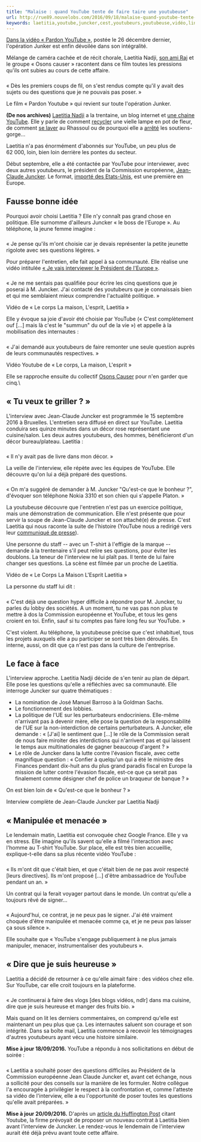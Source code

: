 ```yaml
---
title: "Malaise : quand YouTube tente de faire taire une youtubeuse"
url: http://rue89.nouvelobs.com/2016/09/18/malaise-quand-youtube-tente-faire-taire-youtubeuse-265181
keywords: laetitia,youtube,juncker,cest,youtubeurs,youtubeuse,vidéo,linterview,questions,faire,taire,question,malaise
---
```

[Dans la vidéo « Pardon YouTube »](https://www.youtube.com/watch?v=8X-VTJr7zUQ), postée le 26 décembre dernier, l'opération Junker est enfin dévoilée dans son intégralité.

Mélange de caméra cachée et de récit chorale, Laetitia Nadji, [son ami Raj](https://www.youtube.com/channel/UCDMxcev7u9Nf7KMJuyIm-BA?sub_confirmation=1) et le groupe « Osons causer » racontent dans ce film toutes les pressions qu'ils ont subies au cours de cette affaire.

##### 

« Dès les premiers coups de fil, on s'est rendus compte qu'il y avait des sujets ou des questions que je ne pouvais pas poser. »

Le film « Pardon Youtube » qui revient sur toute l'opération Junker.

**(De nos archives)** [Laetitia Nadji](http://lecorpslamaisonlesprit.fr/qui-suis-je/) a la trentaine, un blog internet et [une chaine YouTube](https://www.youtube.com/channel/UClhucq0kKFA5tSmk3H7Yz6w). Elle y parle de comment [recycler](http://lecorpslamaisonlesprit.fr/Mon-defi-Bio-5-Je-Recycle-une-vieille-lampe-en-pot-de-fleur-troplaclasse) une vielle lampe en pot de fleur, de comment [se laver](http://lecorpslamaisonlesprit.fr/Je-me-Lave-au-Rhassoul-Ghassoul) au Rhassoul ou de pourquoi elle a [arrêté](http://www.youtube.com/watch?v=JHOiCInHdEg) les soutiens-gorge\...

Laetitia n'a pas énormément d'abonnés sur YouTube, un peu plus de 62 000, loin, bien loin derrière les pontes du secteur.

Début septembre, elle a été contactée par YouTube pour interviewer, avec deux autres youtubeurs, le président de la Commission européenne, [Jean-Claude Juncker](http://fr.wikipedia.org/wiki/Jean-Claude_Juncker). Le format, [importé des Etats-Unis](https://www.youtube.com/watch?v=K2OaaWjB6S8), est une première en Europe.

Fausse bonne idée
-----------------

Pourquoi avoir choisi Laetitia ? Elle n'y connaît pas grand chose en politique. Elle surnomme d'ailleurs Juncker « le boss de l'Europe ». Au téléphone, la jeune femme imagine :

##### 

« Je pense qu'ils m'ont choisie car je devais représenter la petite jeunette rigolote avec ses questions légères. »

Pour préparer l'entretien, elle fait appel à sa communauté. Elle réalise une vidéo intitulée [« Je vais interviewer le Président de l'Europe »](https://www.youtube.com/watch?v=75VgyiKQqfM'amp;list=PLaYtYEae2eLhtOOPBAAbqIofGxpHoG5yc).

##### 

« Je ne me sentais pas qualifiée pour écrire les cinq questions que je poserai à M. Juncker. J'ai contacté des youtubeurs que je connaissais bien et qui me semblaient mieux comprendre l'actualité politique. »

Vidéo de « Le corps La maison, L'esprit, Laetitia »

Elle y évoque sa joie d'avoir été choisie par YouTube (« C'est complètement ouf \[\...\] mais là c'est le "summun" du ouf de la vie ») et appelle à la mobilisation des internautes :

##### 

« J'ai demandé aux youtubeurs de faire remonter une seule question auprès de leurs communautés respectives. »

Vidéo Youtube de « Le corps, La maison, L'esprit »

Elle se rapproche ensuite du collectif [Osons Causer](https://www.youtube.com/channel/UCVeMw72tepFl1Zt5fvf9QKQ) pour n'en garder que cinq.\

« Tu veux te griller ? »
------------------------

L'interview avec Jean-Claude Juncker est programmée le 15 septembre 2016 à Bruxelles. L'entretien sera diffusé en direct sur YouTube. Laetitia conduira ses quinze minutes dans un décor rose représentant une cuisine/salon. Les deux autres youtubeurs, des hommes, bénéficieront d'un décor bureau/plateau. Laetitia :

##### 

« Il n'y avait pas de livre dans mon décor. »

La veille de l'interview, elle répète avec les équipes de YouTube. Elle découvre qu'on lui a déjà préparé des questions.

##### 

« On m'a suggéré de demander à M. Juncker "Qu'est-ce que le bonheur ?", d'évoquer son téléphone Nokia 3310 et son chien qui s'appelle Platon. »

La youtubeuse découvre que l'entretien n'est pas un exercice politique, mais une démonstration de communication. Elle n'est présente que pour servir la soupe de Jean-Claude Juncker et son attaché(e) de presse. C'est Laetitia qui nous raconte la suite de l'histoire (YouTube nous a redirigé vers leur [communiqué de presse](https://europe.googleblog.com/2016/09/askjuncker-youtube-creators-to.html?m=1)).

Une personne du staff -- avec un T-shirt à l'effigie de la marque -- demande à la trentenaire s'il peut relire ses questions, pour éviter les doublons. La teneur de l'interview ne lui plaît pas. Il tente de lui faire changer ses questions. La scène est filmée par un proche de Laetitia.

Vidéo de « Le Corps La Maison L'Esprit Laetitia »

La personne du staff lui dit :

##### 

« C'est déjà une question hyper difficile à répondre pour M. Juncker, tu parles du lobby des sociétés. A un moment, tu ne vas pas non plus te mettre à dos la Commission européenne et YouTube, et tous les gens croient en toi. Enfin, sauf si tu comptes pas faire long feu sur YouTube. »

C'est violent. Au téléphone, la youtubeuse précise que c'est inhabituel, tous les projets auxquels elle a pu participer se sont très bien déroulés. En interne, aussi, on dit que ça n'est pas dans la culture de l'entreprise.

Le face à face
--------------

L'interview approche. Laetitia Nadji décide de s'en tenir au plan de départ. Elle pose les questions qu'elle a réfléchies avec sa communauté. Elle interroge Juncker sur quatre thématiques :

-   La nomination de José Manuel Barroso à la Goldman Sachs.
-   Le fonctionnement des lobbies.
-   La politique de l'UE sur les perturbateurs endocriniens. Elle-même n'arrivant pas à devenir mère, elle pose la question de la responsabilité de l'UE sur la non-interdiction de certains perturbateurs. A Juncker, elle demande : « \[J'ai\] le sentiment que \[\...\] le rôle de la Commission serait de nous faire miroiter des interdictions qui n'arrivent pas et qui laissent le temps aux multinationales de gagner beaucoup d'argent ? »
-   Le rôle de Juncker dans la lutte contre l'évasion fiscale, avec cette magnifique question : « Confier à quelqu'un qui a été le ministre des Finances pendant dix-huit ans du plus grand paradis fiscal en Europe la mission de lutter contre l'évasion fiscale, est-ce que ça serait pas finalement comme désigner chef de police un braqueur de banque ? »

On est bien loin de « Qu'est-ce que le bonheur ? »

Interview complète de Jean-Claude Juncker par Laetitia Nadji

« Manipulée et menacée »
------------------------

Le lendemain matin, Laetitia est convoquée chez Google France. Elle y va en stress. Elle imagine qu'ils savent qu'elle a filmé l'interaction avec l'homme au T-shirt YouTube. Sur place, elle est très bien accueillie, explique-t-elle dans sa plus récente vidéo YouTube :

##### 

« Ils m'ont dit que c'était bien, et que c'était bien de ne pas avoir respecté \[leurs directives\]. Ils m'ont proposé \[\...\] d'être ambassadrice de YouTube pendant un an. »

Un contrat qui la ferait voyager partout dans le monde. Un contrat qu'elle a toujours rêvé de signer\...

##### 

« Aujourd'hui, ce contrat, je ne peux pas le signer. J'ai été vraiment choquée d'être manipulée et menacée comme ça, et je ne peux pas laisser ça sous silence ».

Elle souhaite que « YouTube s'engage publiquement à ne plus jamais manipuler, menacer, instrumentaliser des youtubeurs ».

« Dire que je suis heureuse »
-----------------------------

Laetitia a décidé de retourner à ce qu'elle aimait faire : des vidéos chez elle. Sur YouTube, car elle croit toujours en la plateforme.

##### 

« Je continuerai à faire des vlogs \[des blogs vidéos, ndlr\] dans ma cuisine, dire que je suis heureuse et manger des fruits bio. »

Mais quand on lit les derniers commentaires, on comprend qu'elle est maintenant un peu plus que ça. Les internautes saluent son courage et son intégrité. Dans sa boîte mail, Laetitia commence à recevoir les témoignages d'autres youtubeurs ayant vécu une histoire similaire.

**Mise à jour 18/09/2016.** YouTube a répondu à nos sollicitations en début de soirée :

##### 

« Laetitia a souhaité poser des questions difficiles au Président de la Commission européenne Jean Claude Juncker et, avant cet échange, nous a sollicité pour des conseils sur la manière de les formuler. Notre collègue l'a encouragée à privilégier le respect à la confrontation et, comme l'atteste sa vidéo de l'interview, elle a eu l'opportunité de poser toutes les questions qu'elle avait préparées. »

**Mise à jour 20/09/2016.** D'après un [article du Huffington Post](http://www.huffingtonpost.fr/2016/09/19/laetitia-nadji-youtube-polemique-interwiew-juncker_n_12084074.html) citant Youtube, la firme prévoyait de proposer un nouveau contrat à Laetitia bien avant l'interview de Juncker. Le rendez-vous le lendemain de l'interview aurait été déjà prévu avant toute cette affaire.
